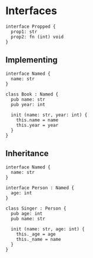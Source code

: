 # Interfaces
```the
interface Propped {
  prop1: str
  prop2: fn (int) void
}
```

## Implementing
```the
interface Named {
  name: str
}

class Book : Named {
  pub name: str
  pub year: int

  init (name: str, year: int) {
    this.name = name
    this.year = year
  }
}
```

## Inheritance
```the
interface Named {
  name: str
}

interface Person : Named {
  age: int
}

class Singer : Person {
  pub age: int
  pub name: str

  init (name: str, age: int) {
    this._age = age
    this._name = name
  }
}
```
